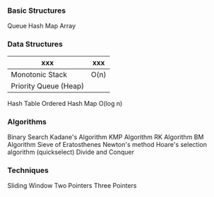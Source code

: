 ### Basic Structures
Queue
Hash Map
Array

### Data Structures
xxx | xxx
--- | ---
Monotonic Stack | O(n)
Priority Queue (Heap) | 
Hash Table
Ordered Hash Map O(log n)

### Algorithms
Binary Search
Kadane's Algorithm
KMP Algorithm
RK Algorithm
BM Algorithm
Sieve of Eratosthenes
Newton's method
Hoare's selection algorithm (quickselect)
Divide and Conquer

### Techniques
Sliding Window
Two Pointers
Three Pointers
